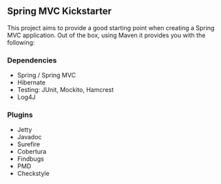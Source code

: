 ## Spring MVC Kickstarter

This project aims to provide a good starting point when creating a Spring MVC application.  Out of the box, using Maven it provides you with the following:

### Dependencies
* Spring / Spring MVC
* Hibernate
* Testing: JUnit, Mockito, Hamcrest
* Log4J

### Plugins
* Jetty
* Javadoc
* Surefire
* Cobertura
* Findbugs
* PMD
* Checkstyle
